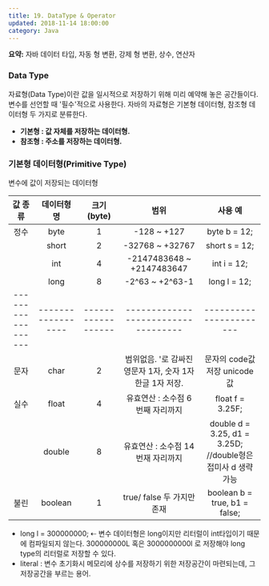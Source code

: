 ```yaml
---
title: 19. DataType & Operator
updated: 2018-11-14 18:00:00
category: Java
---
```


**요약:** 자바 데이터 타입, 자동 형 변환, 강제 형 변환, 상수, 연산자

<div class="divider"></div>

### Data Type

자료형(Data Type)이란 값을 일시적으로 저장하기 위해 미리 예약해 놓은 공간들이다. 
변수를 선언할 때 '필수'적으로 사용한다. 
자바의 자료형은 기본형 데이터형, 참조형 데이터형 두 가지로 분류한다. 

- **기본형 : 값 자체를 저장하는 데이터형.**
- **참조형 : 주소를 저장하는 데이터형.**

### 기본형 데이터형(Primitive Type) 
변수에 값이 저장되는 데이터형

| 값 종류              |        데이터형 명 |        크기(byte) |                      범위 |                   사용 예 |
| :---------------: | :---------------: | :---------------: | :---------------------------------: | :-------------------: |
|   정수                |         byte         |          1             |       -128 ~ +127                       |    byte b = 12;        |
|                         |         short        |          2             |  -32768 ~ +32767                    |    short s = 12;       |
|                         |        int             |          4             | -2147483648 ~ +2147483647 | int i = 12;                |
|                         |         long         |          8             | -2^63 ~ +2^63-1                     | long l = 12;             |
|------------------|------------------|------------------|-----------------------------------|-----------------------|
| 문자                  |         char         |          2             | 범위없음. '로 감싸진 영문자 1자, 숫자 1자 한글 1자 저장. | 문자의 code값 저장 unicode 값 |
| 실수| float | 4 | 유효연산 : 소수점 6번째 자리까지 | float f = 3.25F; |
|       | double | 8 | 유효연산 : 소수점 14번재 자리까지 | double d = 3.25, d1 = 3.25D; //double형은 접미사 d 생략가능 |
| 불린 | boolean | 1 | true/ false 두 가지만 존재 | boolean b = true, b1 = false; |

- long l = 300000000; ⇠ 변수 데이터형은 long이지만 리터럴이 int타입이기 때문에 컴파일되지 않는다. 300000000L  혹은 3000000000l 로 저장해야 long type의 리터럴로 저장할 수 있다. 
 - literal : 변수 초기화시 메모리에 상수를 저장하기 위한 저장공간이 마련되는데, 그 저장공간을 부르는 용어. 

